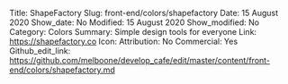 Title: ShapeFactory 
Slug: front-end/colors/shapefactory
Date: 15 August 2020
Show_date: No
Modified: 15 August 2020
Show_modified: No
Category: Colors
Summary: Simple design tools for everyone
Link: https://shapefactory.co
Icon:
Attribution: No
Commercial: Yes
Github_edit_link: https://github.com/melboone/develop_cafe/edit/master/content/front-end/colors/shapefactory.md